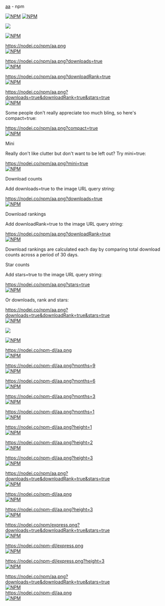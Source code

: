 [aa](https://www.npmjs.com/package/aa) - npm

[![NPM](https://nodei.co/npm/aa.png?downloads=true&downloadRank=true&stars=true)](https://nodei.co/npm/aa/)
[![NPM](https://nodei.co/npm-dl/aa.png?height=2)](https://nodei.co/npm/aa/)




<a href="https://nodei.co/npm/aa/"><img src="https://nodei.co/npm/aa.png"></a>

[![NPM](https://nodei.co/npm/aa.png)](https://nodei.co/npm/aa/)

https://nodei.co/npm/aa.png<br/>
[![NPM](https://nodei.co/npm/aa.png)](https://nodei.co/npm/aa/)<br/>

https://nodei.co/npm/aa.png?downloads=true<br/>
[![NPM](https://nodei.co/npm/aa.png?downloads=true)](https://nodei.co/npm/aa/)<br/>

https://nodei.co/npm/aa.png?downloadRank=true<br/>
[![NPM](https://nodei.co/npm/aa.png?downloadRank=true)](https://nodei.co/npm/aa/)<br/>

https://nodei.co/npm/aa.png?downloads=true&downloadRank=true&stars=true<br/>
[![NPM](https://nodei.co/npm/aa.png?downloads=true&downloadRank=true&stars=true)](https://nodei.co/npm/aa/)<br/>

Some people don't really appreciate too much bling, so here's compact=true:

https://nodei.co/npm/aa.png?compact=true<br/>
[![NPM](https://nodei.co/npm/aa.png?compact=true)](https://nodei.co/npm/aa/)<br/>


Mini

Really don't like clutter but don't want to be left out? Try mini=true:

https://nodei.co/npm/aa.png?mini=true<br/>
[![NPM](https://nodei.co/npm/aa.png?mini=true)](https://nodei.co/npm/aa/)<br/>


Download counts

Add downloads=true to the image URL query string:

https://nodei.co/npm/aa.png?downloads=true<br/>
[![NPM](https://nodei.co/npm/aa.png?downloads=true)](https://nodei.co/npm/aa/)<br/>


Download rankings

Add downloadRank=true to the image URL query string:

https://nodei.co/npm/aa.png?downloadRank=true<br/>
[![NPM](https://nodei.co/npm/aa.png?downloadRank=true)](https://nodei.co/npm/aa/)<br/>


Download rankings are calculated each day by comparing total download counts across a period of 30 days.

Star counts

Add stars=true to the image URL query string:

https://nodei.co/npm/aa.png?stars=true<br/>
[![NPM](https://nodei.co/npm/aa.png?stars=true)](https://nodei.co/npm/aa/)<br/>


Or downloads, rank and stars:

https://nodei.co/npm/aa.png?downloads=true&downloadRank=true&stars=true<br/>
[![NPM](https://nodei.co/npm/aa.png?downloads=true&downloadRank=true&stars=true)](https://nodei.co/npm/aa/)<br/>

<a href="https://nodei.co/npm/aa/"><img src="https://nodei.co/npm-dl/aa.png"></a>

[![NPM](https://nodei.co/npm-dl/aa.png)](https://nodei.co/npm/aa/)

https://nodei.co/npm-dl/aa.png<br/>
[![NPM](https://nodei.co/npm-dl/aa.png)](https://nodei.co/npm/aa/)<br/>

https://nodei.co/npm-dl/aa.png?months=9<br/>
[![NPM](https://nodei.co/npm-dl/aa.png?months=9)](https://nodei.co/npm/aa/)<br/>


https://nodei.co/npm-dl/aa.png?months=6<br/>
[![NPM](https://nodei.co/npm-dl/aa.png?months=6)](https://nodei.co/npm/aa/)<br/>


https://nodei.co/npm-dl/aa.png?months=3<br/>
[![NPM](https://nodei.co/npm-dl/aa.png?months=3)](https://nodei.co/npm/aa/)<br/>


https://nodei.co/npm-dl/aa.png?months=1<br/>
[![NPM](https://nodei.co/npm-dl/aa.png?months=1)](https://nodei.co/npm/aa/)<br/>


https://nodei.co/npm-dl/aa.png?height=1<br/>
[![NPM](https://nodei.co/npm-dl/aa.png?height=1)](https://nodei.co/npm/aa/)<br/>


https://nodei.co/npm-dl/aa.png?height=2<br/>
[![NPM](https://nodei.co/npm-dl/aa.png?height=2)](https://nodei.co/npm/aa/)<br/>


https://nodei.co/npm-dl/aa.png?height=3<br/>
[![NPM](https://nodei.co/npm-dl/aa.png?height=3)](https://nodei.co/npm/aa/)<br/>


https://nodei.co/npm/aa.png?downloads=true&downloadRank=true&stars=true<br/>
[![NPM](https://nodei.co/npm/aa.png?downloads=true&downloadRank=true&stars=true)](https://nodei.co/npm/aa/)<br/>

https://nodei.co/npm-dl/aa.png<br/>
[![NPM](https://nodei.co/npm-dl/aa.png)](https://nodei.co/npm/aa/)<br/>

https://nodei.co/npm-dl/aa.png?height=3<br/>
[![NPM](https://nodei.co/npm-dl/aa.png?height=3)](https://nodei.co/npm/aa/)<br/>

https://nodei.co/npm/express.png?downloads=true&downloadRank=true&stars=true<br/>
[![NPM](https://nodei.co/npm/express.png?downloads=true&downloadRank=true&stars=true)](https://nodei.co/npm/aa/)<br/>

https://nodei.co/npm-dl/express.png<br/>
[![NPM](https://nodei.co/npm-dl/express.png)](https://nodei.co/npm/aa/)<br/>

https://nodei.co/npm-dl/express.png?height=3<br/>
[![NPM](https://nodei.co/npm-dl/express.png?height=3)](https://nodei.co/npm/aa/)<br/>



https://nodei.co/npm/aa.png?downloads=true&downloadRank=true&stars=true<br/>
[![NPM](https://nodei.co/npm/aa.png?downloads=true&downloadRank=true&stars=true)](https://nodei.co/npm/aa/)<br/>
https://nodei.co/npm-dl/aa.png<br/>
[![NPM](https://nodei.co/npm-dl/aa.png)](https://nodei.co/npm/aa/)<br/>
